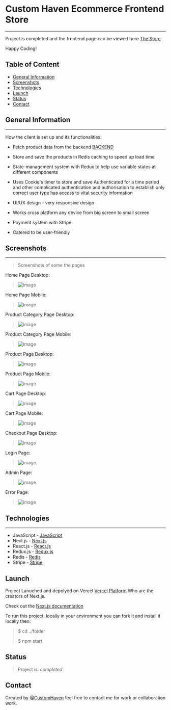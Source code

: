 # Custom Haven Ecommerce Frontend Store

---

Project is completed and the frontend page can be viewed here [The Store](https://custom-haven-ecommerce.vercel.app/)

Happy Coding!

## Table of Content

- [General Information](https://github.com/CustomHaven/ecommerce-frontend-fashion-store#general-information)
- [Screenshots](https://github.com/CustomHaven/ecommerce-frontend-fashion-store#screenshots)
- [Technologies](https://github.com/CustomHaven/ecommerce-frontend-fashion-store#technologies)
- [Launch](https://github.com/CustomHaven/ecommerce-frontend-fashion-store#launch)
- [Status](https://github.com/CustomHaven/ecommerce-frontend-fashion-store#status)
- [Contact](https://github.com/CustomHaven/ecommerce-frontend-fashion-store#contact)


## General Information
---

How the client is set up and its functionalities:

- Fetch product data from the backend [BACKEND](https://api-custom-ecommerce-pern.onrender.com/api-docs)

- Store and save the products in Redis caching to speed up load time

- State-management system with Redux to help use variable states at different components

- Uses Cookie's timer to store and save Authenticated for a time period and other complicated authentication and authorisation to establish only correct user type has access to vital security information

- UI/UX design - very responsive design

- Works cross platform any device from big screen to small screen

- Payment system with Stripe

- Catered to be user-friendly


## Screenshots
---

> Screenshots of some the pages

Home Page Desktop:

> ![image](./public/example_photos/desktop/Fashion%20Home%20Page%20-%20Google%20Chrome%2030_11_2023%2021_17_18.png)

Home Page Mobile:

> ![image](./public/example_photos//mobile/Fashion%20Home%20Page%20-%20Google%20Chrome%2030_11_2023%2021_19_03.png)

Product Category Page Desktop:

> ![image](./public/example_photos/desktop/Fashion%20Home%20Page%20-%20Google%20Chrome%2030_11_2023%2021_20_53.png)

Product Category Page Mobile:

> ![image](./public/example_photos/mobile/Fashion%20Home%20Page%20-%20Google%20Chrome%2030_11_2023%2021_20_42.png)

Product Page Desktop:

> ![image](./public/example_photos/desktop/Fashion%20Home%20Page%20-%20Google%20Chrome%2030_11_2023%2021_21_58.png)

Product Page Mobile:

> ![image](./public/example_photos/mobile/Fashion%20Home%20Page%20-%20Google%20Chrome%2030_11_2023%2021_21_45.png)


Cart Page Desktop:

> ![image](./public/example_photos/desktop/Fashion%20Home%20Page%20-%20Google%20Chrome%2030_11_2023%2021_23_39.png)

Cart Page Mobile:

> ![image](./public/example_photos/mobile/Fashion%20Home%20Page%20-%20Google%20Chrome%2030_11_2023%2021_24_40.png)

Checkout Page Desktop:

> ![image](./public/example_photos/desktop/Fashion%20Home%20Page%20-%20Google%20Chrome%2030_11_2023%2021_25_43.png)

Login Page:

> ![image](./public/example_photos/desktop/Fashion%20Home%20Page%20-%20Google%20Chrome%2030_11_2023%2021_31_25.png)

Admin Page:

> ![image](./public/example_photos/desktop/Fashion%20Home%20Page%20-%20Google%20Chrome%2030_11_2023%2021_36_10.png)

Error Page:

> ![image](./public/example_photos/desktop/Fashion%20Home%20Page%20-%20Google%20Chrome%2030_11_2023%2021_34_24.png)


## Technologies
---

- JavaScript - [JavaScript](https://developer.mozilla.org/en-US/docs/Web/JavaScript)
- Next.js - [Next.js](https://nextjs.org/)
- React.js - [React.js](https://react.dev/)
- Redux.js - [Redux.js](https://redux.js.org/)
- Redis - [Redis](https://redis.com/)
- Stripe - [Stripe](https://stripe.com/docs)

## Launch

Project Lanuched and depolyed on Vercel [Vercel Platform](https://vercel.com/new?utm_medium=default-template&filter=next.js&utm_source=create-next-app&utm_campaign=create-next-app-readme) Who are the creators of Next.js.

Check out the [Next.js documentation](https://nextjs.org/)

To run this project, locally in your environment you can fork it and install it locally then:

> $ cd ../folder
>
> $ npm start

## Status

> Project is: _completed_

## Contact

Created by [@CustomHaven](https://github.com/CustomHaven) feel free to contact me for work or collaboration work.